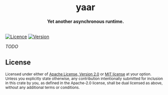 <h1 align="center">yaar</h1>
<div align="center">
    <strong>
        Yet another asynchronous runtime.
    </strong>
</div>

<br />

[![Licence](https://img.shields.io/badge/license-MIT%20or%20Apache-blue.svg)](#License)
[![Version](https://img.shields.io/badge/version-alpha-red.svg)](#License)

*TODO*

## License

<sup>
Licensed under either of <a href="LICENSE-APACHE">Apache License, Version
2.0</a> or <a href="LICENSE-MIT">MIT license</a> at your option.
</sup>

<br/>

<sub>
Unless you explicitly state otherwise, any contribution intentionally submitted
for inclusion in this crate by you, as defined in the Apache-2.0 license, shall
be dual licensed as above, without any additional terms or conditions.
</sub>